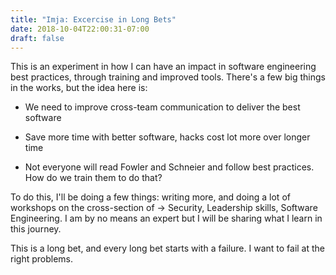 ```yaml
---
title: "Imja: Excercise in Long Bets"
date: 2018-10-04T22:00:31-07:00
draft: false
---
```


This is an experiment in how I can have an impact in software engineering best practices, through training and improved tools. There's a few big things in the works, but the idea here is:

- We need to improve cross-team communication to deliver the best software

- Save more time with better software, hacks cost lot more over longer time

- Not everyone will read Fowler and Schneier and follow best practices. How do we train them to do that?

To do this, I'll be doing a few things: writing more, and doing a lot of workshops on the cross-section of -> Security, Leadership skills, Software Engineering. I am by no means an expert but I will be sharing what I learn in this journey.

This is a long bet, and every long bet starts with a failure. I want to fail at the right problems.
